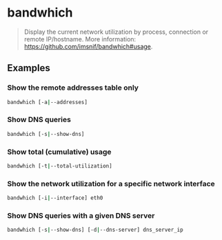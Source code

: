 # bandwhich

> Display the current network utilization by process, connection or remote IP/hostname. More information: <https://github.com/imsnif/bandwhich#usage>.

## Examples

### Show the remote addresses table only

```bash
bandwhich [-a|--addresses]
```

### Show DNS queries

```bash
bandwhich [-s|--show-dns]
```

### Show total (cumulative) usage

```bash
bandwhich [-t|--total-utilization]
```

### Show the network utilization for a specific network interface

```bash
bandwhich [-i|--interface] eth0
```

### Show DNS queries with a given DNS server

```bash
bandwhich [-s|--show-dns] [-d|--dns-server] dns_server_ip
```
